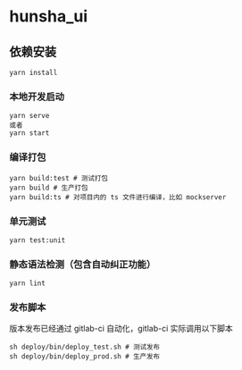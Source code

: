 # hunsha_ui

## 依赖安装
```
yarn install
```

### 本地开发启动
```
yarn serve
或者
yarn start
```

### 编译打包
```
yarn build:test # 测试打包
yarn build # 生产打包
yarn build:ts # 对项目内的 ts 文件进行编译，比如 mockserver
```

### 单元测试
```
yarn test:unit
```

### 静态语法检测（包含自动纠正功能）
```
yarn lint
```

### 发布脚本
版本发布已经通过 gitlab-ci 自动化，gitlab-ci 实际调用以下脚本

```
sh deploy/bin/deploy_test.sh # 测试发布
sh deploy/bin/deploy_prod.sh # 生产发布
```
